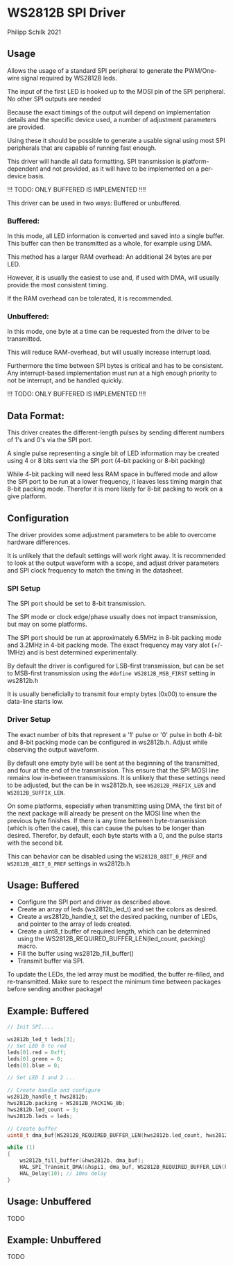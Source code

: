 # WS2812B SPI Driver

Philipp Schilk 2021

## Usage

Allows the usage of a standard SPI peripheral to generate the PWM/One-wire signal required
by WS2812B leds.

The input of the first LED is hooked up to the MOSI pin of the SPI peripheral. No other
SPI outputs are needed

Because the exact timings of the output will depend on implementation details and
the specific device used, a number of adjustment parameters are provided.

Using these it should be possible to generate a usable signal using most SPI peripherals
that are capable of running fast enough. 

This driver will handle all data formatting. SPI transmission is platform-dependent and not provided,
as it will have to be implemented on a per-device basis.

!!! TODO: ONLY BUFFERED IS IMPLEMENTED !!!!

This driver can be used in two ways: Buffered or unbuffered.

### Buffered:

In this mode, all LED information is converted and saved into a single buffer.
This buffer can then be transmitted as a whole, for example using DMA.

This method has a larger RAM overhead: An additional 24 bytes are per LED.

However, it is usually the easiest to use and, if used with DMA, will usually
provide the most consistent timing. 

If the RAM overhead can be tolerated, it is recommended. 

### Unbuffered:

In this mode, one byte at a time can be requested from the driver to be transmitted.

This will reduce RAM-overhead, but will usually increase interrupt load.

Furthermore the time between SPI bytes is critical and has to be consistent. Any
interrupt-based implementation must run at a high enough priority to not be interrupt,
and be handled quickly.

!!! TODO: ONLY BUFFERED IS IMPLEMENTED !!!!

## Data Format:

This driver creates the different-length pulses by sending different numbers of 1's and
0's via the SPI port.

A single pulse representing a single bit of LED information may be created using 4 or 8
bits sent via the SPI port (4-bit packing or 8-bit packing)

While 4-bit packing will need less RAM space in buffered mode and allow the SPI port 
to be run at a lower frequency, it leaves less timing margin that 8-bit packing mode. 
Therefor it is more likely for 8-bit packing to work on a give platform.

## Configuration 

The driver provides some adjustment parameters to be able to overcome hardware differences.

It is unlikely that the default settings will work right away. It is recommended to look
at the output waveform with a scope, and adjust driver parameters and SPI clock frequency
to match the timing in the datasheet.

### SPI Setup

The SPI port should be set to 8-bit transmission.

The SPI mode or clock edge/phase usually does not impact transmission, but may
on some platforms.

The SPI port should be run at approximately 6.5MHz in 8-bit packing mode and
3.2MHz in 4-bit packing mode. The exact frequency may vary alot (+/- 1MHz) and is
best determined experimentally.

By default the driver is configured for LSB-first transmission, but can
be set to MSB-first transmission using the `#define WS2812B_MSB_FIRST` setting in ws2812b.h
    
It is usually beneficially to transmit four empty bytes (0x00) to ensure the data-line starts
low. 

### Driver Setup

The exact number of bits that represent a '1' pulse or '0' pulse in both 4-bit and 8-bit
packing mode can be configured in ws2812b.h. Adjust while observing the output waveform. 

By default one empty byte will be sent at the beginning of the transmitted, and four at
the end of the transmission. This ensure that the SPI MOSI line remains low in-between
transmissions. It is unlikely that these settings need to be adjusted, but the can be in
ws2812b.h, see `WS2812B_PREFIX_LEN` and `WS2812B_SUFFIX_LEN`.

On some platforms, especially when transmitting using DMA, the first bit of the next package
will already be present on the MOSI line when the previous byte finishes. If there is any
time between byte-transmission (which is often the case), this can cause the pulses to be longer
than desired. Therefor, by default, each byte starts with a 0, and the pulse starts with the second bit.

This can behavior can be disabled using the `WS2812B_8BIT_0_PREF` and `WS2812B_4BIT_0_PREF` settings in ws2812b.h


## Usage: Buffered

- Configure the SPI port and driver as described above.
- Create an array of leds (ws2812b_led_t) and set the colors as desired.
- Create a ws2812b_handle_t, set the desired packing, number of LEDs, and pointer to the array of leds created.
- Create a uint8_t buffer of required length, which can be determined using the WS2812B_REQUIRED_BUFFER_LEN(led_count, packing) macro.
- Fill the buffer using ws2812b_fill_buffer()
- Transmit buffer via SPI.

To update the LEDs, the led array must be modified, the buffer re-filled, and re-transmitted.
Make sure to respect the minimum time between packages before sending another package!

## Example: Buffered
```c
// Init SPI....

ws2812b_led_t leds[3];
// Set LED 0 to red
leds[0].red = 0xff;
leds[0].green = 0;
leds[0].blue = 0;

// Set LED 1 and 2 ...

// Create handle and configure
ws2812b_handle_t hws2812b;
hws2812b.packing = WS2812B_PACKING_8b;
hws2812b.led_count = 3;
hws2812b.leds = leds;

// Create buffer
uint8_t dma_buf[WS2812B_REQUIRED_BUFFER_LEN(hws2812b.led_count, hws2812b.packing)];

while (1)
{ 
    ws2812b_fill_buffer(&hws2812b, dma_buf);
    HAL_SPI_Transmit_DMA(&hspi1, dma_buf, WS2812B_REQUIRED_BUFFER_LEN(hws2812b.led_count, hws2812b.packing));
    HAL_Delay(10); // 10ms delay
}
```
## Usage: Unbuffered

TODO

## Example: Unbuffered

TODO 
